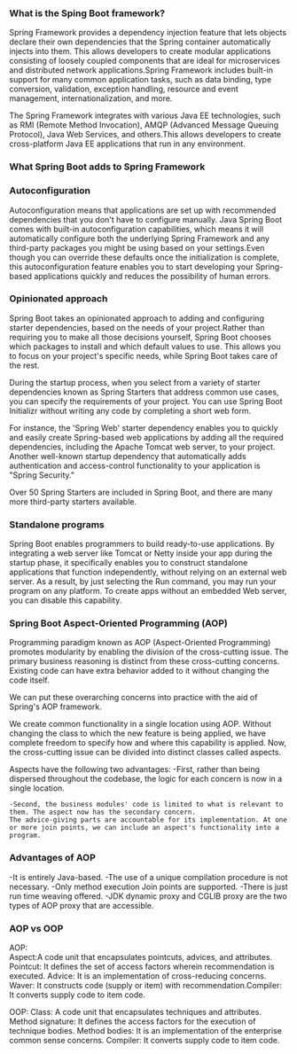 ### What is the Sping Boot framework?
Spring Framework provides a dependency injection feature that lets objects declare their own dependencies that the Spring container automatically injects into them. This allows developers to create modular applications consisting of loosely coupled components that are ideal for microservices and distributed network applications.Spring Framework includes built-in support for many common application tasks, such as data binding, type conversion, validation, exception handling, resource and event management, internationalization, and more. 

The Spring Framework integrates with various Java EE technologies, such as RMI (Remote Method Invocation), AMQP (Advanced Message Queuing Protocol), Java Web Services, and others.This allows developers to create cross-platform Java EE applications that run in any environment.

### What Spring Boot adds to Spring Framework
### Autoconfiguration
Autoconfiguration means that applications are set up with recommended dependencies that you don't have to configure manually. Java Spring Boot comes with built-in autoconfiguration capabilities, which means it will automatically configure both the underlying Spring Framework and any third-party packages you might be using based on your settings.Even though you can override these defaults once the initialization is complete, this autoconfiguration feature enables you to start developing your Spring-based applications quickly and reduces the possibility of human errors. 

### Opinionated approach
Spring Boot takes an opinionated approach to adding and configuring starter dependencies, based on the needs of your project.Rather than requiring you to make all those decisions yourself, Spring Boot chooses which packages to install and which default values to use. This allows you to focus on your project's specific needs, while Spring Boot takes care of the rest.

During the startup process, when you select from a variety of starter dependencies known as Spring Starters that address common use cases, you can specify the requirements of your project. You can use Spring Boot Initializr without writing any code by completing a short web form.

For instance, the 'Spring Web' starter dependency enables you to quickly and easily create Spring-based web applications by adding all the required dependencies, including the Apache Tomcat web server, to your project. Another well-known startup dependency that automatically adds authentication and access-control functionality to your application is "Spring Security."

Over 50 Spring Starters are included in Spring Boot, and there are many more third-party starters available.


### Standalone programs
Spring Boot enables programmers to build ready-to-use applications. By integrating a web server like Tomcat or Netty inside your app during the startup phase, it specifically enables you to construct standalone applications that function independently, without relying on an external web server. As a result, by just selecting the Run command, you may run your program on any platform. To create apps without an embedded Web server, you can disable this capability.

### Spring Boot Aspect-Oriented Programming (AOP)
Programming paradigm known as AOP (Aspect-Oriented Programming) promotes modularity by enabling the division of the cross-cutting issue. The primary business reasoning is distinct from these cross-cutting concerns. Existing code can have extra behavior added to it without changing the code itself.

We can put these overarching concerns into practice with the aid of Spring's AOP framework.

We create common functionality in a single location using AOP. Without changing the class to which the new feature is being applied, we have complete freedom to specify how and where this capability is applied. Now, the cross-cutting issue can be divided into distinct classes called aspects.

Aspects have the following two advantages:
    -First, rather than being dispersed throughout the codebase, the logic for each concern is now in a single location.

    -Second, the business modules' code is limited to what is relevant to them. The aspect now has the secondary concern.
    The advice-giving parts are accountable for its implementation. At one or more join points, we can include an aspect's functionality into a program.

### Advantages of AOP
-It is entirely Java-based.
-The use of a unique compilation procedure is not necessary.
-Only method execution Join points are supported.
-There is just run time weaving offered.
-JDK dynamic proxy and CGLIB proxy are the two types of AOP proxy that are accessible.

### AOP vs OOP
AOP:                                                                            
 Aspect:A code unit that encapsulates pointcuts, advices, and attributes.
 Pointcut: It defines the set of access factors wherein recommendation is executed.
 Advice: It is an implementation of cross-reducing concerns.
 Waver: It constructs code (supply or item) with recommendation.Compiler: It converts supply code to item code.

OOP:
 Class: A code unit that encapsulates techniques and attributes.
 Method signature: It defines the access factors for the execution of technique bodies.
 Method bodies: It is an implementation of the enterprise common sense concerns.
 Compiler: It converts supply code to item code.
